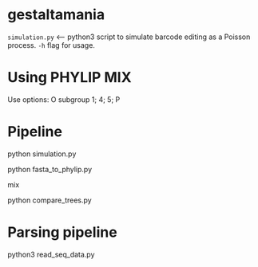 # gestaltamania

`simulation.py` <-- python3 script to simulate barcode editing as a Poisson process. `-h` flag for usage.

# Using PHYLIP MIX
Use options: O subgroup 1; 4; 5; P

# Pipeline
python simulation.py

python fasta_to_phylip.py

mix

python compare_trees.py

# Parsing pipeline
python3 read_seq_data.py
